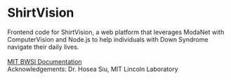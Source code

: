 # ShirtVision
Frontend code for ShirtVision, a web platform that leverages ModaNet with ComputerVision and Node.js to help individuals with Down Syndrome navigate their daily lives. <br>
<br>
[MIT BWSI Documentation](https://sites.google.com/view/beaver-works-assistive-tech/students/anshul?authuser=0)
<br> 
Acknowledgements: Dr. Hosea Siu, MIT Lincoln Laboratory
